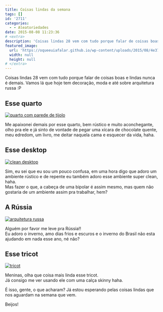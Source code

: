 ```yaml
---
title: Coisas lindas da semana
tags: []
id: '2711'
categories:
  - - Aleatoriedades
date: 2015-08-08 11:23:36
# <extra>
description: 'Coisas lindas 28 vem com tudo porque falar de coisas boas e lindas nunca é demais. Vamos lá que hoje tem decoração, moda e até sobre arquitetura russa 😛 Esse quarto &nbsp; Me apaixonei demais por esse quarto, bem rústico e muito aconchegante, olho pra ele e já sinto de vontade de pegar uma xícara de chocolate quente, meu edredom, um livro, me deitar naquela cama e esquecer da vida, haha. Esse desktop Sim, eu sei que eu sou um pouco confusa, em uma hora digo que adoro um ambiente rústico e de repente eu também adoro esse ambiente super clean, haha. Mas fazer o que, a cabeça de uma bipolar é assim mesmo, mas quem não gostaria de um ambiente assim pra trabalhar, hem? A Rússia Alguém por favor me leve pra Rússia!! Eu adoro o inverno, amo dias &hellip;'
featured_image: 
  url: 'https://oqueeuiafalar.github.io/wp-content/uploads/2015/08/4e371677af14a7a6b3322942f40ea153-685x1024.jpg'
  width: null
  height: null
# </extra>
---
```


Coisas lindas 28 vem com tudo porque falar de coisas boas e lindas nunca é demais. Vamos lá que hoje tem decoração, moda e até sobre arquitetura russa :P

## Esse quarto

[![quarto com parede de tijolo ](/wp-content/uploads/2015/08/4e371677af14a7a6b3322942f40ea153-685x1024.jpg)](/wp-content/uploads/2015/08/4e371677af14a7a6b3322942f40ea153.jpg)

Me apaixonei demais por esse quarto, bem rústico e muito aconchegante, olho pra ele e já sinto de vontade de pegar uma xícara de chocolate quente, meu edredom, um livro, me deitar naquela cama e esquecer da vida, haha.

## Esse desktop

[![clean desktop](/wp-content/uploads/2015/08/5fb2fd964eccdcd86d74aa8f05767fc6-683x1024.jpg)](/wp-content/uploads/2015/08/5fb2fd964eccdcd86d74aa8f05767fc6.jpg)

Sim, eu sei que eu sou um pouco confusa, em uma hora digo que adoro um ambiente rústico e de repente eu também adoro esse ambiente super clean, haha.  
Mas fazer o que, a cabeça de uma bipolar é assim mesmo, mas quem não gostaria de um ambiente assim pra trabalhar, hem?

## A Rússia

[![arquitetura russa](/wp-content/uploads/2015/08/0982908243e9f492fd50934d9b71c7bb-654x1024.jpg)](/wp-content/uploads/2015/08/0982908243e9f492fd50934d9b71c7bb.jpg)

Alguém por favor me leve pra Rússia!!  
Eu adoro o inverno, amo dias frios e escuros e o inverno do Brasil não esta ajudando em nada esse ano, né não?

## Esse tricot

[![tricot](/wp-content/uploads/2015/08/tricot-683x1024.jpg)](/wp-content/uploads/2015/08/tricot.jpg)

Meninas, olha que coisa mais linda esse tricot.  
Já consigo me ver usando ele com uma calça skinny haha.

É isso, gente, o que acharam? Já estou esperando pelas coisas lindas que nos aguardam na semana que vem.

Beijos!
